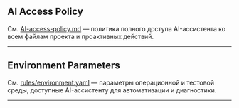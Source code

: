 ## AI Access Policy

См. [AI-access-policy.md](./AI-access-policy.md) — политика полного доступа AI-ассистента ко всем файлам проекта и проактивных действий.

---

## Environment Parameters

См. [rules/environment.yaml](rules/environment.yaml) — параметры операционной и тестовой среды, доступные AI-ассистенту для автоматизации и диагностики.

--- 